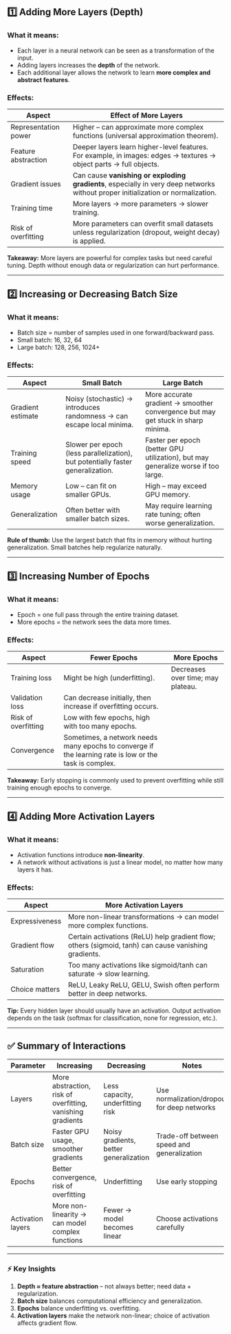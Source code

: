 

## 1️⃣ Adding More Layers (Depth)

### What it means:

* Each layer in a neural network can be seen as a transformation of the input.
* Adding layers increases the **depth** of the network.
* Each additional layer allows the network to learn **more complex and abstract features**.

### Effects:

| Aspect               | Effect of More Layers                                                                                                            |
| -------------------- | -------------------------------------------------------------------------------------------------------------------------------- |
| Representation power | Higher – can approximate more complex functions (universal approximation theorem).                                               |
| Feature abstraction  | Deeper layers learn higher-level features. For example, in images: edges → textures → object parts → full objects.               |
| Gradient issues      | Can cause **vanishing or exploding gradients**, especially in very deep networks without proper initialization or normalization. |
| Training time        | More layers → more parameters → slower training.                                                                                 |
| Risk of overfitting  | More parameters can overfit small datasets unless regularization (dropout, weight decay) is applied.                             |

**Takeaway:** More layers are powerful for complex tasks but need careful tuning. Depth without enough data or regularization can hurt performance.

---

## 2️⃣ Increasing or Decreasing Batch Size

### What it means:

* Batch size = number of samples used in one forward/backward pass.
* Small batch: 16, 32, 64
* Large batch: 128, 256, 1024+

### Effects:

| Aspect            | Small Batch                                                                     | Large Batch                                                                       |
| ----------------- | ------------------------------------------------------------------------------- | --------------------------------------------------------------------------------- |
| Gradient estimate | Noisy (stochastic) → introduces randomness → can escape local minima.           | More accurate gradient → smoother convergence but may get stuck in sharp minima.  |
| Training speed    | Slower per epoch (less parallelization), but potentially faster generalization. | Faster per epoch (better GPU utilization), but may generalize worse if too large. |
| Memory usage      | Low – can fit on smaller GPUs.                                                  | High – may exceed GPU memory.                                                     |
| Generalization    | Often better with smaller batch sizes.                                          | May require learning rate tuning; often worse generalization.                     |

**Rule of thumb:** Use the largest batch that fits in memory without hurting generalization. Small batches help regularize naturally.

---

## 3️⃣ Increasing Number of Epochs

### What it means:

* Epoch = one full pass through the entire training dataset.
* More epochs = the network sees the data more times.

### Effects:

| Aspect              | Fewer Epochs                                                                                           | More Epochs                       |
| ------------------- | ------------------------------------------------------------------------------------------------------ | --------------------------------- |
| Training loss       | Might be high (underfitting).                                                                          | Decreases over time; may plateau. |
| Validation loss     | Can decrease initially, then increase if overfitting occurs.                                           |                                   |
| Risk of overfitting | Low with few epochs, high with too many epochs.                                                        |                                   |
| Convergence         | Sometimes, a network needs many epochs to converge if the learning rate is low or the task is complex. |                                   |

**Takeaway:** Early stopping is commonly used to prevent overfitting while still training enough epochs to converge.

---

## 4️⃣ Adding More Activation Layers

### What it means:

* Activation functions introduce **non-linearity**.
* A network without activations is just a linear model, no matter how many layers it has.

### Effects:

| Aspect         | More Activation Layers                                                                               |
| -------------- | ---------------------------------------------------------------------------------------------------- |
| Expressiveness | More non-linear transformations → can model more complex functions.                                  |
| Gradient flow  | Certain activations (ReLU) help gradient flow; others (sigmoid, tanh) can cause vanishing gradients. |
| Saturation     | Too many activations like sigmoid/tanh can saturate → slow learning.                                 |
| Choice matters | ReLU, Leaky ReLU, GELU, Swish often perform better in deep networks.                                 |

**Tip:** Every hidden layer should usually have an activation. Output activation depends on the task (softmax for classification, none for regression, etc.).

---

## ✅ Summary of Interactions

| Parameter         | Increasing                                                 | Decreasing                             | Notes                                       |
| ----------------- | ---------------------------------------------------------- | -------------------------------------- | ------------------------------------------- |
| Layers            | More abstraction, risk of overfitting, vanishing gradients | Less capacity, underfitting risk       | Use normalization/dropout for deep networks |
| Batch size        | Faster GPU usage, smoother gradients                       | Noisy gradients, better generalization | Trade-off between speed and generalization  |
| Epochs            | Better convergence, risk of overfitting                    | Underfitting                           | Use early stopping                          |
| Activation layers | More non-linearity → can model complex functions           | Fewer → model becomes linear           | Choose activations carefully                |

---

### ⚡ Key Insights

1. **Depth ≈ feature abstraction** – not always better; need data + regularization.
2. **Batch size** balances computational efficiency and generalization.
3. **Epochs** balance underfitting vs. overfitting.
4. **Activation layers** make the network non-linear; choice of activation affects gradient flow.


